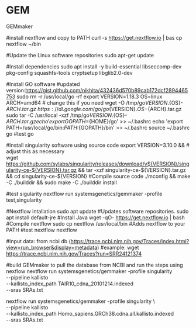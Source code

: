 # GEM
GEMmaker

#install nextflow and copy to PATH
curl -s https://get.nextflow.io | bas 
cp nextflow ~/bin

#Update the Linux software repositories
sudo apt-get update

#Install dependencies
sudo apt install -y build-essential libseccomp-dev pkg-config squashfs-tools cryptsetup libglib2.0-dev

#Install GO software		#updated version:https://gist.github.com/nikhita/432436d570b89cab172dcf2894465753
sudo rm -r /usr/local/go -rf
export VERSION=1.18.3 OS=linux ARCH=amd64 				# change this if you need
wget -O /tmp/go${VERSION}.${OS}-${ARCH}.tar.gz \
https://dl.google.com/go/go${VERSION}.${OS}-${ARCH}.tar.gz
sudo tar -C /usr/local -xzf /tmp/go${VERSION}.${OS}-${ARCH}.tar.gz
echo 'export GOPATH=${HOME}/go' >> ~/.bashrc
echo 'export PATH=/usr/local/go/bin:${PATH}:${GOPATH}/bin' >> ~/.bashrc
source ~/.bashrc
go						#test go

#Install singularity software using source code
export VERSION=3.10.0 && # adjust this as necessary \
wget https://github.com/sylabs/singularity/releases/download/v${VERSION}/singularity-ce-${VERSION}.tar.gz && tar -xzf singularity-ce-${VERSION}.tar.gz && cd 
singularity-ce-${VERSION}
#Compile source code
./mconfig  &&  make -C ./builddir  &&  sudo make -C ./builddir install

#test sigularity
nextflow run systemsgenetics/gemmaker -profile test,singularity

#Nextflow intallation
sudo apt update #Updates software repositories.
sudo apt install default-jre 			#Install Java
wget -qO- https://get.nextflow.io | bash 	#Compile nextflow
sudo cp nextflow /usr/local/bin 		#Adds nextflow to your PATH								#test nextflow 
nextflow


#Input data: from ncbi db (https://trace.ncbi.nlm.nih.gov/Traces/index.html?view=run_browser&display=metadata)
#example: 
wget https://trace.ncbi.nlm.nih.gov/Traces?run=SRR24121374

#build GEMmaker to pull the database from NCBI and run the steps using nexflow
nextflow run systemsgenetics/gemmaker -profile singularity \
--pipeline kallisto \
--kallisto_index_path TAIR10_cdna_20101214.indexed \
--sras SRAs.txt


nextflow run systemsgenetics/gemmaker -profile singularity \  
--pipeline kallisto		\
--kallisto_index_path  Homo_sapiens.GRCh38.cdna.all.kallisto.indexed	\
--sras SRAs.txt



